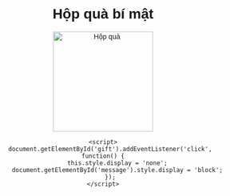 
<!DOCTYPE html>
<html lang="vi">
<head>
    <meta charset="UTF-8">
    <meta name="viewport" content="width=device-width, initial-scale=1.0">
    <title>Hộp quà bất ngờ</title>
    <style>
        body {
            text-align: center;
            font-family: Arial, sans-serif;
        }
        #gift {
            width: 200px;
            height: 200px;
            cursor: pointer;
        }
        #message {
            font-size: 24px;
            color: red;
            display: none;
        }
    </style>
</head>
<body>
    <h1>Hộp quà bí mật</h1>
    <img id="gift" src="https://example.com/gift-box.jpg" alt="Hộp quà" />
    <div id="message">bắn em vay 500</div>

    <script>
        document.getElementById('gift').addEventListener('click', function() {
            this.style.display = 'none';
            document.getElementById('message').style.display = 'block';
        });
    </script>
</body>
</html>
